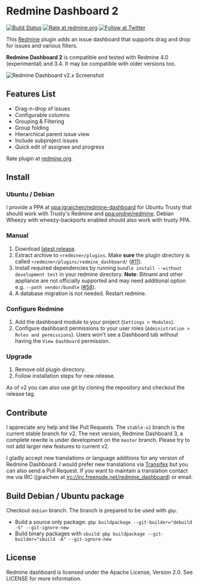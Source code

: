 # Redmine Dashboard 2

[![Build Status](http://img.shields.io/travis/jgraichen/redmine_dashboard/stable-v2.svg?style=for-the-badge)](https://travis-ci.org/jgraichen/redmine_dashboard/branches)
[![Rate at redmine.org](http://img.shields.io/badge/rate%20at-redmine.org-blue.svg?style=for-the-badge)](http://www.redmine.org/plugins/redmine-dashboard)
[![Follow at Twitter](http://img.shields.io/badge/follow%20at-twitter-blue.svg?style=for-the-badge)](https://twitter.com/RmDashboard)

This [Redmine](http://redmine.org) plugin adds an issue dashboard that supports drag and drop for issues and various filters.

**Redmine Dashboard 2** is compatible and tested with Redmine 4.0 (experimental) and 3.4. It may be compatible with older versions too.

![Redmine Dashboard v2.x Screenshot](http://altimos.de/rdb/img/rdb_2-1.png)

## Features List

* Drag-n-drop of issues
* Configurable columns
* Grouping & Filtering
* Group folding
* Hierarchical parent issue view
* Include subproject issues
* Quick edit of assignee and progress

Rate plugin at [redmine.org](http://www.redmine.org/plugins/redmine-dashboard).

## Install

### Ubuntu / Debian

I provide a PPA at [ppa:jgraichen/redmine-dashboard](https://launchpad.net/~jgraichen/+archive/redmine-dashboard) for Ubuntu Trusty that should work with Trusty's Redmine and [ppa:ondrej/redmine](https://launchpad.net/~ondrej/+archive/redmine). Debian Wheezy with wheezy-backports enabled should also work with trusty PPA.

### Manual

1. Download [latest release](https://github.com/jgraichen/redmine_dashboard/releases).
2. Extract archive to `<redmine>/plugins`. Make **sure** the plugin directory is called `<redmine>/plugins/redmine_dashboard/` ([#11](https://github.com/jgraichen/redmine_dashboard/issues/11)).
3. Install required dependencies by running `bundle install --without development test` in your redmine directory. **Note**: Bitnami and other appliance are not officially supported and may need additional option e.g. `--path vendor/bundle` ([#58](https://github.com/jgraichen/redmine_dashboard/issues/58)).
4. A database migration is not needed. Restart redmine.

### Configure Redmine

1. Add the dashboard module to your project (`Settings > Modules`).
2. Configure dashboard permissions to your user roles (`Administration > Roles and permissions`). Users won't see a Dashboard tab without having the `View Dashboard` permission.

### Upgrade

1. Remove old plugin directory.
2. Follow installation steps for new release.

As of v2 you can also use git by cloning the repository and checkout the release tag.

## Contribute

I appreciate any help and like Pull Requests. The `stable-v2` branch is the current stable branch for v2. The next version, Redmine Dashboard 3, a complete rewrite is under development on the `master` branch. Please try to not add larger new features to current v2.

I gladly accept new translations or language additions for any version of Redmine Dashboard. I would prefer new translations via [Transifex](https://www.transifex.com/projects/p/redmine-dashboard-2/) but you can also send a Pull Request. If you want to maintain a translation contact me via IRC (jgraichen at [irc://irc.freenode.net/redmine_dashboard](irc://irc.freenode.net/redmine_dashboard)) or email.

## Build Debian / Ubuntu package

Checkout `debian` branch. The branch is prepared to be used with `gbp`.

* Build a source only package:
  `gbp buildpackage --git-builder="debuild -S" --git-ignore-new`
* Build binary packages with `sbuild`:
  `gbp buildpackage --git-builder="sbuild -A" --git-ignore-new`

## License

Redmine dashboard is licensed under the Apache License, Version 2.0.
See LICENSE for more information.
